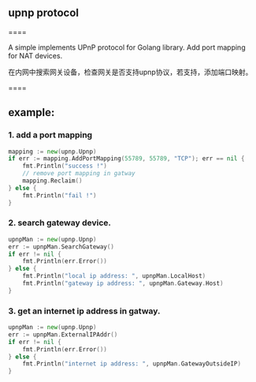 ## upnp protocol
====

A simple implements UPnP protocol for Golang library.  Add port mapping for NAT devices.

在内网中搜索网关设备，检查网关是否支持upnp协议，若支持，添加端口映射。

====

## example: 

### 1. add a port mapping
~~~ go
mapping := new(upnp.Upnp)
if err := mapping.AddPortMapping(55789, 55789, "TCP"); err == nil {
	fmt.Println("success !")
	// remove port mapping in gatway
	mapping.Reclaim()
} else {
	fmt.Println("fail !")
}
~~~

### 2. search gateway device.
~~~ go
upnpMan := new(upnp.Upnp)
err := upnpMan.SearchGateway()
if err != nil {
	fmt.Println(err.Error())
} else {
	fmt.Println("local ip address: ", upnpMan.LocalHost)
	fmt.Println("gateway ip address: ", upnpMan.Gateway.Host)
}
~~~
### 3. get an internet ip address in gatway.
~~~ go
upnpMan := new(upnp.Upnp)
err := upnpMan.ExternalIPAddr()
if err != nil {
	fmt.Println(err.Error())
} else {
	fmt.Println("internet ip address: ", upnpMan.GatewayOutsideIP)
}
~~~